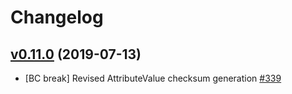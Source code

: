# Changelog

## [v0.11.0](https://github.com/msgphp/eav/tree/v0.11.0) (2019-07-13)

- \[BC break\] Revised AttributeValue checksum generation [\#339](https://github.com/msgphp/msgphp/pull/339)
